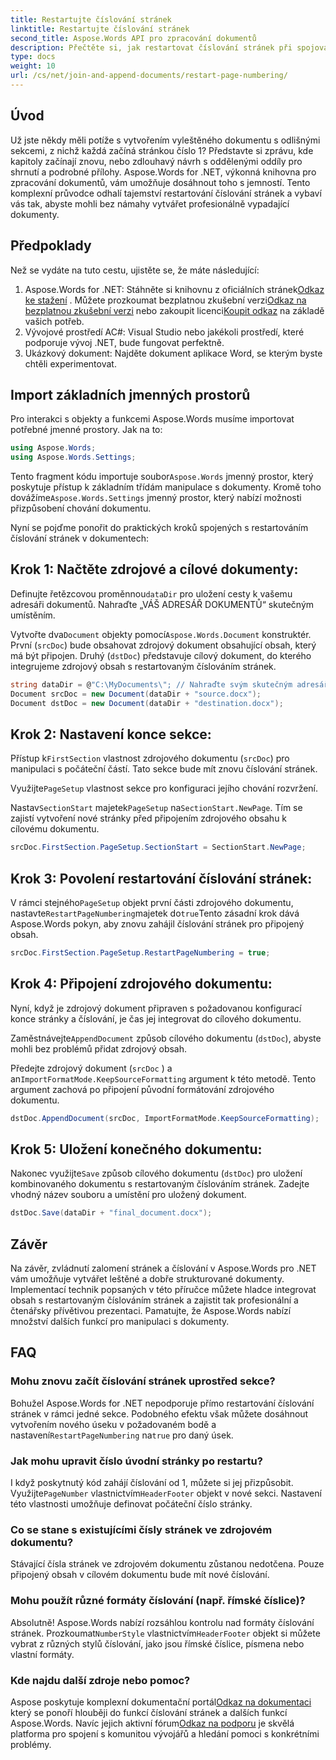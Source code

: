 ```yaml
---
title: Restartujte číslování stránek
linktitle: Restartujte číslování stránek
second_title: Aspose.Words API pro zpracování dokumentů
description: Přečtěte si, jak restartovat číslování stránek při spojování a připojování dokumentů aplikace Word pomocí Aspose.Words for .NET.
type: docs
weight: 10
url: /cs/net/join-and-append-documents/restart-page-numbering/
---
```

## Úvod

Už jste někdy měli potíže s vytvořením vyleštěného dokumentu s odlišnými sekcemi, z nichž každá začíná stránkou číslo 1? Představte si zprávu, kde kapitoly začínají znovu, nebo zdlouhavý návrh s oddělenými oddíly pro shrnutí a podrobné přílohy. Aspose.Words for .NET, výkonná knihovna pro zpracování dokumentů, vám umožňuje dosáhnout toho s jemností. Tento komplexní průvodce odhalí tajemství restartování číslování stránek a vybaví vás tak, abyste mohli bez námahy vytvářet profesionálně vypadající dokumenty.

## Předpoklady

Než se vydáte na tuto cestu, ujistěte se, že máte následující:

1.  Aspose.Words for .NET: Stáhněte si knihovnu z oficiálních stránek[Odkaz ke stažení](https://releases.aspose.com/words/net/) . Můžete prozkoumat bezplatnou zkušební verzi[Odkaz na bezplatnou zkušební verzi](https://releases.aspose.com/) nebo zakoupit licenci[Koupit odkaz](https://purchase.aspose.com/buy) na základě vašich potřeb.
2. Vývojové prostředí AC#: Visual Studio nebo jakékoli prostředí, které podporuje vývoj .NET, bude fungovat perfektně.
3. Ukázkový dokument: Najděte dokument aplikace Word, se kterým byste chtěli experimentovat.

## Import základních jmenných prostorů

Pro interakci s objekty a funkcemi Aspose.Words musíme importovat potřebné jmenné prostory. Jak na to:

```csharp
using Aspose.Words;
using Aspose.Words.Settings;
```

 Tento fragment kódu importuje soubor`Aspose.Words` jmenný prostor, který poskytuje přístup k základním třídám manipulace s dokumenty. Kromě toho dovážíme`Aspose.Words.Settings` jmenný prostor, který nabízí možnosti přizpůsobení chování dokumentu.


Nyní se pojďme ponořit do praktických kroků spojených s restartováním číslování stránek v dokumentech:

## Krok 1: Načtěte zdrojové a cílové dokumenty:

Definujte řetězcovou proměnnou`dataDir` pro uložení cesty k vašemu adresáři dokumentů. Nahraďte „VÁŠ ADRESÁŘ DOKUMENTŮ“ skutečným umístěním.

 Vytvořte dva`Document` objekty pomocí`Aspose.Words.Document` konstruktér. První (`srcDoc`) bude obsahovat zdrojový dokument obsahující obsah, který má být připojen. Druhý (`dstDoc`) představuje cílový dokument, do kterého integrujeme zdrojový obsah s restartovaným číslováním stránek.

```csharp
string dataDir = @"C:\MyDocuments\"; // Nahraďte svým skutečným adresářem
Document srcDoc = new Document(dataDir + "source.docx");
Document dstDoc = new Document(dataDir + "destination.docx");
```

## Krok 2: Nastavení konce sekce:

 Přístup k`FirstSection` vlastnost zdrojového dokumentu (`srcDoc`) pro manipulaci s počáteční částí. Tato sekce bude mít znovu číslování stránek.

 Využijte`PageSetup` vlastnost sekce pro konfiguraci jejího chování rozvržení.

 Nastav`SectionStart` majetek`PageSetup` na`SectionStart.NewPage`. Tím se zajistí vytvoření nové stránky před připojením zdrojového obsahu k cílovému dokumentu.

```csharp
srcDoc.FirstSection.PageSetup.SectionStart = SectionStart.NewPage;
```

## Krok 3: Povolení restartování číslování stránek:

 V rámci stejného`PageSetup` objekt první části zdrojového dokumentu, nastavte`RestartPageNumbering`majetek do`true`Tento zásadní krok dává Aspose.Words pokyn, aby znovu zahájil číslování stránek pro připojený obsah.

```csharp
srcDoc.FirstSection.PageSetup.RestartPageNumbering = true;
```

## Krok 4: Připojení zdrojového dokumentu:

Nyní, když je zdrojový dokument připraven s požadovanou konfigurací konce stránky a číslování, je čas jej integrovat do cílového dokumentu.

 Zaměstnávejte`AppendDocument` způsob cílového dokumentu (`dstDoc`), abyste mohli bez problémů přidat zdrojový obsah.

Předejte zdrojový dokument (`srcDoc` ) a an`ImportFormatMode.KeepSourceFormatting` argument k této metodě. Tento argument zachová po připojení původní formátování zdrojového dokumentu.

```csharp
dstDoc.AppendDocument(srcDoc, ImportFormatMode.KeepSourceFormatting);
```

## Krok 5: Uložení konečného dokumentu:

 Nakonec využijte`Save` způsob cílového dokumentu (`dstDoc`) pro uložení kombinovaného dokumentu s restartovaným číslováním stránek. Zadejte vhodný název souboru a umístění pro uložený dokument.

```csharp
dstDoc.Save(dataDir + "final_document.docx");
```

## Závěr

Na závěr, zvládnutí zalomení stránek a číslování v Aspose.Words pro .NET vám umožňuje vytvářet leštěné a dobře strukturované dokumenty. Implementací technik popsaných v této příručce můžete hladce integrovat obsah s restartovaným číslováním stránek a zajistit tak profesionální a čtenářsky přívětivou prezentaci. Pamatujte, že Aspose.Words nabízí množství dalších funkcí pro manipulaci s dokumenty.

## FAQ

### Mohu znovu začít číslování stránek uprostřed sekce?

 Bohužel Aspose.Words for .NET nepodporuje přímo restartování číslování stránek v rámci jedné sekce. Podobného efektu však můžete dosáhnout vytvořením nového úseku v požadovaném bodě a nastavení`RestartPageNumbering` na`true` pro daný úsek.

### Jak mohu upravit číslo úvodní stránky po restartu?

 I když poskytnutý kód zahájí číslování od 1, můžete si jej přizpůsobit. Využijte`PageNumber` vlastnictvím`HeaderFooter` objekt v nové sekci. Nastavení této vlastnosti umožňuje definovat počáteční číslo stránky.

### Co se stane s existujícími čísly stránek ve zdrojovém dokumentu?

Stávající čísla stránek ve zdrojovém dokumentu zůstanou nedotčena. Pouze připojený obsah v cílovém dokumentu bude mít nové číslování.

### Mohu použít různé formáty číslování (např. římské číslice)?

 Absolutně! Aspose.Words nabízí rozsáhlou kontrolu nad formáty číslování stránek. Prozkoumat`NumberStyle` vlastnictvím`HeaderFooter` objekt si můžete vybrat z různých stylů číslování, jako jsou římské číslice, písmena nebo vlastní formáty.

### Kde najdu další zdroje nebo pomoc?

 Aspose poskytuje komplexní dokumentační portál[Odkaz na dokumentaci](https://reference.aspose.com/words/net/) který se ponoří hlouběji do funkcí číslování stránek a dalších funkcí Aspose.Words. Navíc jejich aktivní fórum[Odkaz na podporu](https://forum.aspose.com/c/words/8) je skvělá platforma pro spojení s komunitou vývojářů a hledání pomoci s konkrétními problémy.